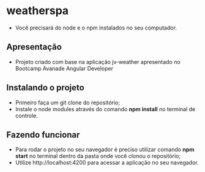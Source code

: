 # weatherspa
* Você precisará do node e o npm instalados no seu computador.

## Apresentação
* Projeto criado com base na aplicação jv-weather apresentado no Bootcamp Avanade Angular Developer

## Instalando o projeto
* Primeiro faça um git clone do repositório;
* Instale o node modules através do comando **npm install** no terminal de controle.

## Fazendo funcionar
* Para rodar o projeto no seu navegador é preciso utilizar comando **npm start** no terminal dentro da pasta onde você clonou o repositório;
* Utilize http://localhost:4200 para acessar a aplicação no seu navegador.